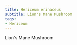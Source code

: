 ```yaml
---
title: Hericeum erinaceus
subtitle: Lion's Mane Mushroom
tags:
- Hericeum
---
```


Lion's Mane Mushroom
